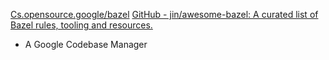 
[Cs.opensource.google/bazel](https://cs.opensource.google/bazel)
[GitHub - jin/awesome-bazel: A curated list of Bazel rules, tooling and resources.](https://github.com/jin/awesome-bazel)
- A Google Codebase Manager
